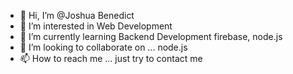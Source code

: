 - 👋 Hi, I’m @Joshua Benedict
- 👀 I’m interested in Web Development 
- 🌱 I’m currently learning Backend Development firebase, node.js
- 💞️ I’m looking to collaborate on ... node.js
- 📫 How to reach me ... just try to contact me


